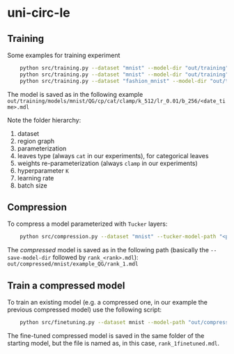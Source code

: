 # uni-circ-le

## Training

Some examples for training experiment
```bash
    python src/training.py --dataset "mnist" --model-dir "out/training" --lr 0.01 --k 512  --rg "QG" --layer "cp" --batch-size 256 --max-num-epochs 200 --gpu 0 --progressbar True
    python src/training.py --dataset "mnist" --model-dir "out/training" --lr 0.01 --k 64  --rg "QG" --layer "tucker" --batch-size 256 --max-num-epochs 200 --gpu 0 --progressbar True
    python src/training.py --dataset "fashion_mnist" --model-dir "out/training" --lr 0.01 --k 512  --rg "QG" --layer "cp" --batch-size 256 --max-num-epochs 200 --gpu 0 --progressbar True
```

The model is saved as in the following example
```out/training/models/mnist/QG/cp/cat/clamp/k_512/lr_0.01/b_256/<date_time>.mdl```

Note the folder hierarchy:
1. dataset
2. region graph
3. parameterization
4. leaves type (always `cat` in our experiments), for categorical leaves
5. weights re-parameterization (always `clamp` in our experiments)
6. hyperparameter `K`
7. learning rate
8. batch size

## Compression
To compress a model parameterized with `Tucker` layers:
```bash
    python src/compression.py --dataset "mnist" --tucker-model-path "<path_to_tucker_model>" --save-model-dir "out/compressed/mnist/example_QG" --rg "QG" --input-type "cat" --rank 1 --gpu 0
```
The _compressed_ model is saved as in the following path (basically the `--save-model-dir` followed by `rank_<rank>.mdl`):
`out/compressed/mnist/example_QG/rank_1.mdl`

## Train a compressed model
To train an existing model (e.g. a compressed one, in our example the previous compressed model) use the following script:
```bash
    python src/finetuning.py --dataset mnist --model-path "out/compressed/mnist/example_QG/rank_1.mdl" --lr 0.01 --rg QG --rank 1 --max-num-epochs 200 --batch-size 256 --progressbar True --gpu 0
```

The fine-tuned compressed model is saved in the same folder of the starting model, but the file is named as, 
in this case, `rank_1finetuned.mdl`.